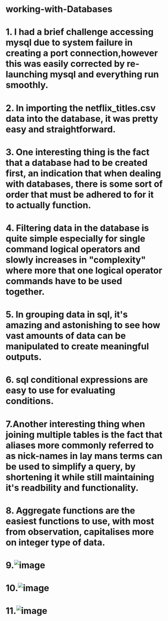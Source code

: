 # working-with-Databases

# 1. I had a brief challenge accessing mysql due to system failure in creating a port connection,however this was easily corrected by re-launching mysql and everything run smoothly.

# 2. In importing the netflix_titles.csv data into the database, it was pretty easy and straightforward.  

# 3. One interesting thing is the fact that a database had to be created first, an indication that when dealing with databases, there is some sort of order that must be adhered to for it to actually function.

# 4. Filtering data in the database is quite simple especially for single command logical operators and slowly increases in "complexity" where more that one logical operator commands have to be used together. 

# 5. In grouping data in sql, it's amazing and astonishing to see how vast amounts of data can be manipulated to create meaningful outputs.

# 6. sql conditional expressions are easy to use for evaluating conditions.

# 7.Another interesting thing when joining multiple tables is the fact that aliases more commonly referred to as nick-names in lay mans terms can be used to simplify a query, by shortening it while still maintaining it's readbility and functionality.

# 8. Aggregate functions are the easiest functions to use, with most from observation, capitalises more on integer type of data.

# 9.![image](https://github.com/lorgan-otieno/working-with-Databses/assets/81687834/a57b255d-0215-4ba1-a554-73654e2d4ad1)

# 10.![image](https://github.com/lorgan-otieno/working-with-Databses/assets/81687834/0fe168cd-46c6-4b89-b092-edbaf4a4891e)

# 11.![image](https://github.com/lorgan-otieno/working-with-Databses/assets/81687834/c5cfe935-b636-4b24-b0dc-d62e489499b1)



